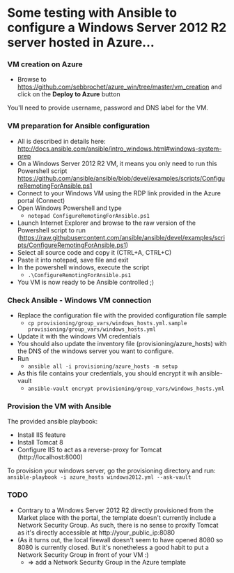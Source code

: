 # Some testing with Ansible to configure a Windows Server 2012 R2 server hosted in Azure...

### VM creation on Azure
* Browse to https://github.com/sebbrochet/azure_win/tree/master/vm_creation and click on the **Deploy to Azure** button

You'll need to provide username, password and DNS label for the VM.   

### VM preparation for Ansible configuration
* All is described in details here: http://docs.ansible.com/ansible/intro_windows.html#windows-system-prep 
* On a Windows Server 2012 R2 VM, it means you only need to run this Powershell script https://github.com/ansible/ansible/blob/devel/examples/scripts/ConfigureRemotingForAnsible.ps1
* Connect to your Windows VM using the RDP link provided in the Azure portal (Connect)
* Open Windows Powershell and type
  * `notepad ConfigureRemotingForAnsible.ps1`
* Launch Internet Explorer and browse to the raw version of the Powershell script to run (https://raw.githubusercontent.com/ansible/ansible/devel/examples/scripts/ConfigureRemotingForAnsible.ps1)
* Select all source code and copy it (CTRL+A, CTRL+C)
* Paste it into notepad, save file and exit
* In the powershell windows, execute the script
  * `.\ConfigureRemotingForAnsible.ps1`
* You VM is now ready to be Ansible controlled ;)

### Check Ansible - Windows VM connection
* Replace the configuration file with the provided configuration file sample 
  * `cp provisioning/group_vars/windows_hosts.yml.sample provisioning/group_vars/windows_hosts.yml`
* Update it with the windows VM credentials
* You should also update the inventory file (provisioning/azure_hosts) with the DNS of the windows server you want to configure.   
* Run
  * `ansible all -i provisioning/azure_hosts -m setup`
* As this file contains your credentials, you should encrypt it wih ansible-vault
  * `ansible-vault encrypt provisioning/group_vars/windows_hosts.yml`

### Provision the VM with Ansible
The provided ansible playbook:   
* Install IIS feature
* Install Tomcat 8
* Configure IIS to act as a reverse-proxy for Tomcat (http://localhost:8000)
   
To provision your windows server, go the provisioning directory and run:  
`ansible-playbook -i azure_hosts windows2012.yml --ask-vault`

### TODO
* Contrary to a Windows Server 2012 R2 directly provisioned from the Market place with the portal, the template doesn't currently include a Network Security Group. As such, there is no sense to proxify Tomcat as it's directly accessible at http://your_public_ip:8080
* (As it turns out, the local firewall doesn't seem to have opened 8080 so 8080 is currently closed. But it's nonetheless a good habit to put a Network Security Group in front of your VM :)
  * => add a Network Security Group in the Azure template
